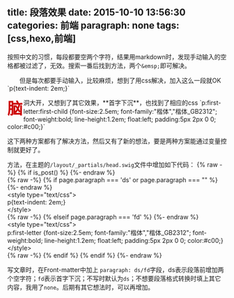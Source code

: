 title: 段落效果
date: 2015-10-10 13:56:30
categories: 前端
paragraph: none
tags: [css,hexo,前端]
---
按照中文的习惯，每段都要空两个字符，结果用markdown时，发现手动输入的空格都被过滤了，无效。搜索一番后找到方法，两个`&emsp;`即可解决。  
<p class="ds">但是每次都要手动输入，比较麻烦，想到了用css解决，加入这么一段就OK
`p{text-indent: 2em;}`</p>
<p class="fd">脑洞大开，又想到了其它效果，**首字下沉**，也找到了相应的css  
`p:first-letter:first-child {font-size:2.5em; font-family:"楷体","楷体_GB2312"; font-weight:bold; line-height:1.2em; float:left; padding:5px 2px 0 0; color:#c00;}`</p>

这下两种方案都有了解决方法，然后又有了新的想法，要是两种方案能通过变量控制就更好了。

方法，在主题的`/layout/_partials/head.swig`文件中增加如下代码：
{% raw -%}
{% if is_post() %}
{%- endraw %}
<br>
{% raw -%}
{% if page.paragraph === 'ds' or page.paragraph === "" %}
{%- endraw %}
<br>
&lt;style type="text/css"&gt;
<br>
p{text-indent: 2em;}
<br>
&lt;/style&gt;
<br>
{% raw -%}
{% elseif page.paragraph === 'fd' %}
{%- endraw %}
<br>
&lt;style type="text/css"&gt;
<br>
p:first-letter {font-size:2.5em; font-family:"楷体","楷体_GB2312"; font-weight:bold; line-height:1.2em; float:left; padding:5px 2px 0 0; color:#c00;}
<br>
&lt;/style&gt;
<br>
{% raw -%}
{% endif %}
{% endif %}
{%- endraw %}

写文章时，在Front-matter中加上 `paragraph: ds/fd`字段，ds表示段落前增加两个空字符；`fd`表示首字下沉；不写时默认为`ds`；不想要段落格式转换时填上其它内容，我用了`none`。后期有其它想法时，可以再增加。
<style type="text/css">
p.ds{text-indent: 2em;}
p.fd:first-letter {font-size:2.5em; font-family:"楷体","楷体_GB2312"; font-weight:bold; line-height:1.2em; float:left; padding:5px 2px 0 0; color:#c00;}
</style>
